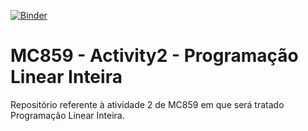[![Binder](https://mybinder.org/badge_logo.svg)](https://mybinder.org/v2/gh/remmessias/MC859-Activity2/main)
# MC859 - Activity2 - Programação Linear Inteira
Repositório referente à atividade 2 de MC859 em que será tratado Programação Linear Inteira.
